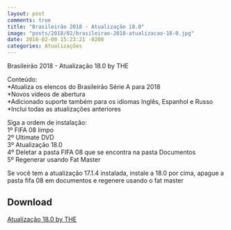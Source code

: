 ```yaml
---
layout: post
comments: true
title: "Brasileirão 2018 - Atualização 18.0"
image: "posts/2018/02/brasileirao-2018-atualizacao-18-0.jpg"
date: 2018-02-08 15:23:21 -0200
categories: Atualizações
---
```


Brasileirão 2018 - Atualização 18.0 by THE

Conteúdo:  
\*Atualiza os elencos do Brasileirão Série A para 2018  
\*Novos vídeos de abertura  
\*Adicionado suporte também para os idiomas Inglês, Espanhol e Russo  
\*Inclui todas as atualizações anteriores  

Siga a ordem de instalação:  
1º FIFA 08 limpo  
2º Ultimate DVD  
3º Atualização 18.0  
4º Deletar a pasta FIFA 08 que se encontra na pasta Documentos  
5º Regenerar usando Fat Master  

Se você tem a atualização 17.1.4 instalada, instale a 18.0 por cima, apague a pasta fifa 08 em documentos e regenere usando o fat master  

<h2>Download</h2>
<div class="download">
  <a class="download-button" href="https://goo.gl/P3RCUY" data-filesize="741.3 MB">Atualização 18.0 by THE</a>
</div>
